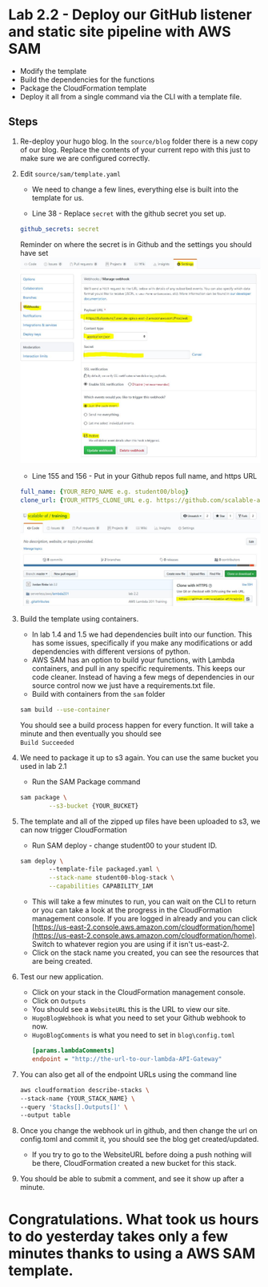 # Lab 2.2 - Deploy our GitHub listener and static site pipeline with AWS SAM

- Modify the template
- Build the dependencies for the functions
- Package the CloudFormation template
- Deploy it all from a single command via the CLI with a template file.

## Steps

1. Re-deploy your hugo blog. In the `source/blog` folder there is a new copy of our blog. Replace the contents of your current repo with this just to make sure we are configured correctly.

2. Edit `source/sam/template.yaml`
    - We need to change a few lines, everything else is built into the template for us.

    - Line 38 - Replace `secret` with the github secret you set up.
    ```yaml
    github_secrets: secret
    ```
    Reminder on where the secret is in Github and the settings you should have set
    ![Github Secrets](./images/github.jpg "Github Secrets")

    - Line 155 and 156 - Put in your Github repos full name, and https URL
    ```yaml
    full_name: {YOUR_REPO_NAME e.g. student00/blog}
    clone_url: {YOUR_HTTPS_CLONE_URL e.g. https://github.com/scalable-af/training.git}
    ```
    ![Github Secrets](./images/full_clone.jpg "Github Secrets")

3. Build the template using containers.
    - In lab 1.4 and 1.5 we had dependencies built into our function. This has some issues, specifically if you make any modifications or add dependencies with different versions of python.
    - AWS SAM has an option to build your functions, with Lambda containers, and pull in any specific requirements. This keeps our code cleaner. Instead of having a few megs of dependencies in our source control now we just have a requirements.txt file.
    - Build with containers from the `sam` folder
    ```sh
    sam build --use-container 
    ```
    You should see a build process happen for every function. It will take a minute and then eventually you should see  
    `Build Succeeded`

4. We need to package it up to s3 again. You can use the same bucket you used in lab 2.1
    - Run the SAM Package command
    ```bash
    sam package \                                                                                               --output-template-file packaged.yaml \
            --s3-bucket {YOUR_BUCKET}
    ```

5. The template and all of the zipped up files have been uploaded to s3, we can now trigger CloudFormation
    - Run SAM deploy - change student00 to your student ID.
    ```sh
    sam deploy \                     
            --template-file packaged.yaml \
            --stack-name student00-blog-stack \
            --capabilities CAPABILITY_IAM
    ```
    - This will take a few minutes to run, you can wait on the CLI to return or you can take a look at the progress in the CloudFormation management console. If you are logged in already and you can click [https://us-east-2.console.aws.amazon.com/cloudformation/home](https://us-east-2.console.aws.amazon.com/cloudformation/home). Switch to whatever region you are using if it isn't us-east-2.
    - Click on the stack name you created, you can see the resources that are being created.

6. Test our new application.
    - Click on your stack in the CloudFormation management console.
    - Click on `Outputs`
    - You should see a `WebsiteURL` this is the URL to view our site.
    - `HugoBlogWebhook` is what you need to set your Github webhook to now.
    - `HugoBlogComments` is what you need to set in `blog\config.toml`
        ```ini
        [params.lambdaComments]
        endpoint = "http://the-url-to-our-lambda-API-Gateway"
        ```
7. You can also get all of the endpoint URLs using the command line
    ```sh
    aws cloudformation describe-stacks \
    --stack-name {YOUR_STACK_NAME} \
    --query 'Stacks[].Outputs[]' \
    --output table
    ```
7. Once you change the webhook url in github, and then change the url on config.toml and commit it, you should see the blog get created/updated.
    - If you try to go to the WebsiteURL before doing a push nothing will be there, CloudFormation created a new bucket for this stack.

8. You should be able to submit a comment, and see it show up after a minute.

# Congratulations. What took us hours to do yesterday takes only a few minutes thanks to using a AWS SAM template.